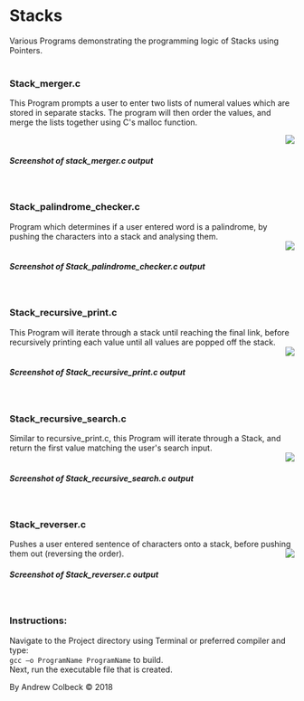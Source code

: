 # Stacks
Various Programs demonstrating the programming logic of Stacks using Pointers.
<br><br>

### Stack_merger.c
This Program prompts a user to enter two lists of numeral values which are stored in separate stacks.  The program will then order the values, and merge the lists together using C's malloc function.<br>

<img align="right" src="https://gdurl.com/fAoN" ><br>
##### Screenshot of stack_merger.c output
<br>

### Stack_palindrome_checker.c
Program which determines if a user entered word is a palindrome, by pushing the characters into a stack and analysing them.<br>
<img align="right" src="https://gdurl.com/GaUJ" ><br>
##### Screenshot of Stack_palindrome_checker.c output
<br>


### Stack_recursive_print.c
This Program will iterate through a stack until reaching the final link, before recursively printing each value until all values are popped off the stack.<br>
<img align="right" src="https://gdurl.com/TUbc" ><br>
##### Screenshot of Stack_recursive_print.c output
<br>


### Stack_recursive_search.c
Similar to recursive_print.c, this Program will iterate through a Stack, and return the first value matching the user's search input.<br>
<img align="right" src="https://gdurl.com/5fIc" ><br>
##### Screenshot of Stack_recursive_search.c output
<br>


### Stack_reverser.c
Pushes a user entered sentence of characters onto a stack, before pushing them out (reversing the order).
<img align="right" src="https://gdurl.com/LOgk" ><br>
##### Screenshot of Stack_reverser.c output
<br>


### Instructions:
Navigate to the Project directory using Terminal or preferred compiler and type:<br> 
``` gcc –o ProgramName ProgramName ``` to build.  
Next, run the executable file that is created.
<br>

By Andrew Colbeck © 2018

